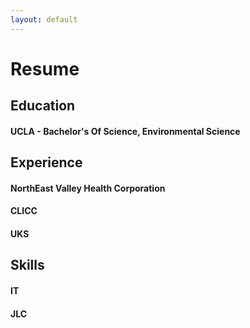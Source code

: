 ```yaml
---
layout: default
---
```

# Resume
## Education
#### UCLA - Bachelor's Of Science, Environmental Science
## Experience
#### NorthEast Valley Health Corporation
#### CLICC
#### UKS
## Skills
#### IT
#### JLC
